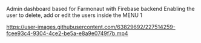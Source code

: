 Admin dashboard based for Farmonaut with Firebase backend
Enabling the user to delete, add or edit the users inside the MENU 1

https://user-images.githubusercontent.com/63829692/227514259-fcee93c4-9304-4ce2-be5a-e8a9e0749f7b.mp4
